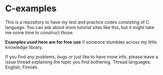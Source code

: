 C-examples
===

This is a repository to have my test and practice codes consisting of C language.
You can ask about more tutorial sites like this, but it might take me some time to construct those.

**Examples used here are for free use** if someone stumbles across my little knowledge library.

If you find any problems, bugs or just like to have more info, please leave a issue thread 
explaining the topic you find bothering. Thread languages: English, Finnish.
